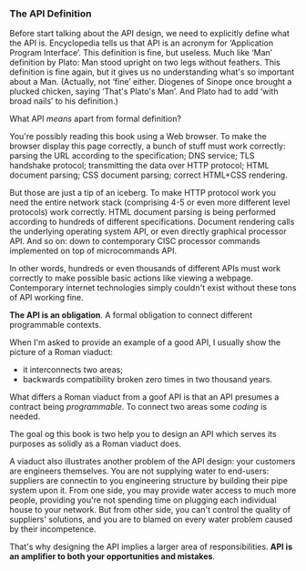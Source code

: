### The API Definition

Before start talking about the API design, we need to explicitly define what the API is. Encyclopedia tells us that API is an acronym for ‘Application Program Interface’. This definition is fine, but useless. Much like ‘Man’ definition by Plato: Man stood upright on two legs without feathers. This definition is fine again, but it gives us no understanding what's so important about a Man. (Actually, not ‘fine’ either. Diogenes of Sinope once brought a plucked chicken, saying ‘That's Plato's Man’. And Plato had to add ‘with broad nails’ to his definition.)

What API *means* apart from formal definition?

You're possibly reading this book using a Web browser. To make the browser display this page correctly, a bunch of stuff must work correctly: parsing the URL according to the specification; DNS service; TLS handshake protocol; transmitting the data over HTTP protocol; HTML document parsing; CSS document parsing; correct HTML+CSS rendering.

But those are just a tip of an iceberg. To make HTTP protocol work you need the entire network stack (comprising 4-5 or even more different level protocols) work correctly. HTML document parsing is being performed according to hundreds of different specifications. Document rendering calls the underlying operating system API, or even directly graphical processor API. And so on: down to contemporary CISC processor commands implemented on top of microcommands API.

In other words, hundreds or even thousands of different APIs must work correctly to make possible basic actions like viewing a webpage. Contemporary internet technologies simply couldn't exist without these tons of API working fine.

**The API is an obligation**. A formal obligation to connect different programmable contexts.

When I'm asked to provide an example of a good API, I usually show the picture of a Roman viaduct:
  * it interconnects two areas;
  * backwards compatibility broken zero times in two thousand years.

What differs a Roman viaduct from a goof API is that an API presumes a contract being *programmable*. To connect two areas some *coding* is needed.

The goal og this book is two help you to design an API which serves its purposes as solidly as a Roman viaduct does.

A viaduct also illustrates another problem of the API design: your customers are engineers themselves. You are not supplying water to end-users: suppliers are connectin to you engineering structure by building their pipe system upon it. From one side, you may provide water access to much more people, providing you're not spending time on plugging each individual house to your network. But from other side, you can't control the quality of suppliers' solutions, and you are to blamed on every water problem caused by their incompetence.

That's why designing the API implies a larger area of responsibilities. **API is an amplifier to both your opportunities and mistakes**.
